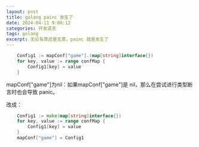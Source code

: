 ```yaml
---
layout: post
title: golang painc 发生了
date: 2024-04-11 9:08:12
categories: 开发语言
tags: golang  
excerpt: 无论有意还是无意，painc 就是发生了
---
```


```go
	Config1 := mapConf["game"].(map[string]interface{})
	for key, value := range confMap {
		Config1[key] = value
	}
```
mapConf["game"]为nil：如果mapConf["game"]是 nil，那么在尝试进行类型断言时也会导致 panic。

改成：

```go
    Config1 := make(map[string]interface{})
	for key, value := range confMap {
		Config1[key] = value
	}
	mapConf["game"] = Config1
```